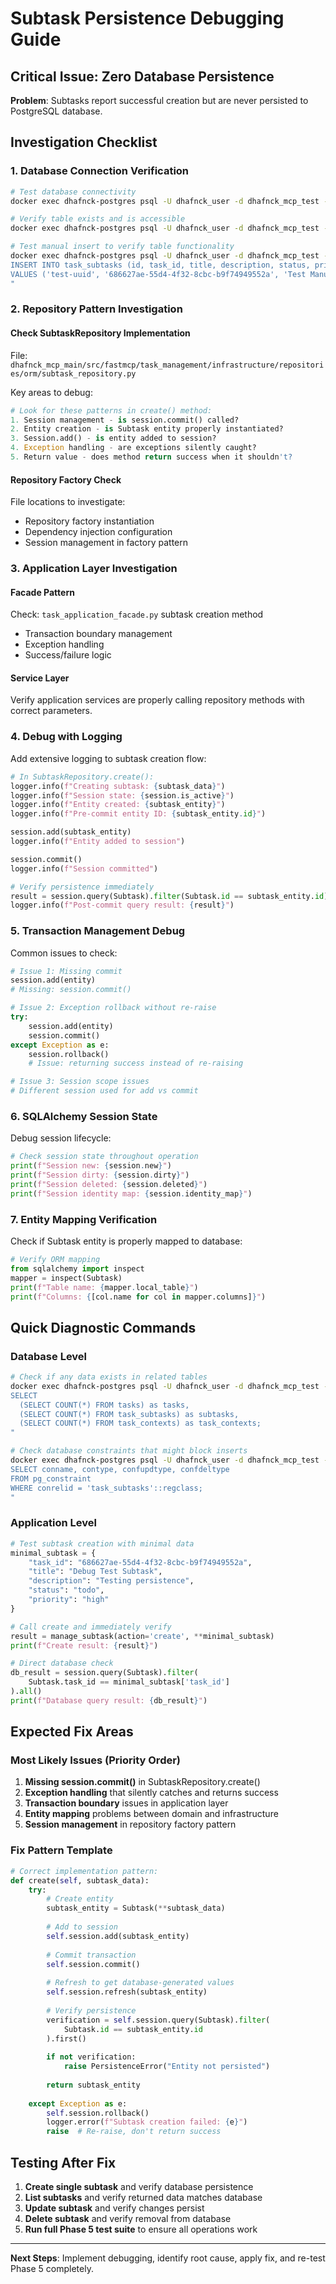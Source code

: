 # Subtask Persistence Debugging Guide

## Critical Issue: Zero Database Persistence

**Problem**: Subtasks report successful creation but are never persisted to PostgreSQL database.

## Investigation Checklist

### 1. Database Connection Verification
```bash
# Test database connectivity
docker exec dhafnck-postgres psql -U dhafnck_user -d dhafnck_mcp_test -c "SELECT version();"

# Verify table exists and is accessible
docker exec dhafnck-postgres psql -U dhafnck_user -d dhafnck_mcp_test -c "\d task_subtasks"

# Test manual insert to verify table functionality
docker exec dhafnck-postgres psql -U dhafnck_user -d dhafnck_mcp_test -c "
INSERT INTO task_subtasks (id, task_id, title, description, status, priority, user_id, created_at, updated_at) 
VALUES ('test-uuid', '686627ae-55d4-4f32-8cbc-b9f74949552a', 'Test Manual Insert', 'Manual test', 'todo', 'high', 'test-user', now(), now());
"
```

### 2. Repository Pattern Investigation

#### Check SubtaskRepository Implementation
File: `dhafnck_mcp_main/src/fastmcp/task_management/infrastructure/repositories/orm/subtask_repository.py`

Key areas to debug:
```python
# Look for these patterns in create() method:
1. Session management - is session.commit() called?
2. Entity creation - is Subtask entity properly instantiated?
3. Session.add() - is entity added to session?
4. Exception handling - are exceptions silently caught?
5. Return value - does method return success when it shouldn't?
```

#### Repository Factory Check
File locations to investigate:
- Repository factory instantiation
- Dependency injection configuration
- Session management in factory pattern

### 3. Application Layer Investigation

#### Facade Pattern
Check: `task_application_facade.py` subtask creation method
- Transaction boundary management
- Exception handling
- Success/failure logic

#### Service Layer
Verify application services are properly calling repository methods with correct parameters.

### 4. Debug with Logging

Add extensive logging to subtask creation flow:
```python
# In SubtaskRepository.create():
logger.info(f"Creating subtask: {subtask_data}")
logger.info(f"Session state: {session.is_active}")
logger.info(f"Entity created: {subtask_entity}")
logger.info(f"Pre-commit entity ID: {subtask_entity.id}")

session.add(subtask_entity)
logger.info(f"Entity added to session")

session.commit()
logger.info(f"Session committed")

# Verify persistence immediately
result = session.query(Subtask).filter(Subtask.id == subtask_entity.id).first()
logger.info(f"Post-commit query result: {result}")
```

### 5. Transaction Management Debug

Common issues to check:
```python
# Issue 1: Missing commit
session.add(entity)
# Missing: session.commit()

# Issue 2: Exception rollback without re-raise
try:
    session.add(entity)
    session.commit()
except Exception as e:
    session.rollback()
    # Issue: returning success instead of re-raising

# Issue 3: Session scope issues
# Different session used for add vs commit
```

### 6. SQLAlchemy Session State

Debug session lifecycle:
```python
# Check session state throughout operation
print(f"Session new: {session.new}")
print(f"Session dirty: {session.dirty}")  
print(f"Session deleted: {session.deleted}")
print(f"Session identity map: {session.identity_map}")
```

### 7. Entity Mapping Verification

Check if Subtask entity is properly mapped to database:
```python
# Verify ORM mapping
from sqlalchemy import inspect
mapper = inspect(Subtask)
print(f"Table name: {mapper.local_table}")
print(f"Columns: {[col.name for col in mapper.columns]}")
```

## Quick Diagnostic Commands

### Database Level
```bash
# Check if any data exists in related tables
docker exec dhafnck-postgres psql -U dhafnck_user -d dhafnck_mcp_test -c "
SELECT 
  (SELECT COUNT(*) FROM tasks) as tasks,
  (SELECT COUNT(*) FROM task_subtasks) as subtasks,
  (SELECT COUNT(*) FROM task_contexts) as task_contexts;
"

# Check database constraints that might block inserts
docker exec dhafnck-postgres psql -U dhafnck_user -d dhafnck_mcp_test -c "
SELECT conname, contype, confupdtype, confdeltype 
FROM pg_constraint 
WHERE conrelid = 'task_subtasks'::regclass;
"
```

### Application Level
```python
# Test subtask creation with minimal data
minimal_subtask = {
    "task_id": "686627ae-55d4-4f32-8cbc-b9f74949552a",
    "title": "Debug Test Subtask", 
    "description": "Testing persistence",
    "status": "todo",
    "priority": "high"
}

# Call create and immediately verify
result = manage_subtask(action='create', **minimal_subtask)
print(f"Create result: {result}")

# Direct database check
db_result = session.query(Subtask).filter(
    Subtask.task_id == minimal_subtask['task_id']
).all()
print(f"Database query result: {db_result}")
```

## Expected Fix Areas

### Most Likely Issues (Priority Order)

1. **Missing session.commit()** in SubtaskRepository.create()
2. **Exception handling** that silently catches and returns success
3. **Transaction boundary** issues in application layer
4. **Entity mapping** problems between domain and infrastructure
5. **Session management** in repository factory pattern

### Fix Pattern Template
```python
# Correct implementation pattern:
def create(self, subtask_data):
    try:
        # Create entity
        subtask_entity = Subtask(**subtask_data)
        
        # Add to session
        self.session.add(subtask_entity)
        
        # Commit transaction
        self.session.commit()
        
        # Refresh to get database-generated values
        self.session.refresh(subtask_entity)
        
        # Verify persistence
        verification = self.session.query(Subtask).filter(
            Subtask.id == subtask_entity.id
        ).first()
        
        if not verification:
            raise PersistenceError("Entity not persisted")
            
        return subtask_entity
        
    except Exception as e:
        self.session.rollback()
        logger.error(f"Subtask creation failed: {e}")
        raise  # Re-raise, don't return success
```

## Testing After Fix

1. **Create single subtask** and verify database persistence
2. **List subtasks** and verify returned data matches database
3. **Update subtask** and verify changes persist  
4. **Delete subtask** and verify removal from database
5. **Run full Phase 5 test suite** to ensure all operations work

---

**Next Steps**: Implement debugging, identify root cause, apply fix, and re-test Phase 5 completely.